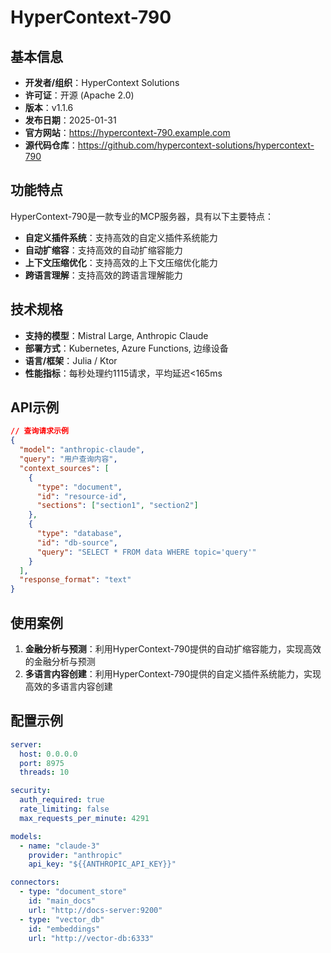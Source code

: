 # HyperContext-790

## 基本信息

- **开发者/组织**：HyperContext Solutions
- **许可证**：开源 (Apache 2.0)
- **版本**：v1.1.6
- **发布日期**：2025-01-31
- **官方网站**：https://hypercontext-790.example.com
- **源代码仓库**：https://github.com/hypercontext-solutions/hypercontext-790

## 功能特点

HyperContext-790是一款专业的MCP服务器，具有以下主要特点：

- **自定义插件系统**：支持高效的自定义插件系统能力
- **自动扩缩容**：支持高效的自动扩缩容能力
- **上下文压缩优化**：支持高效的上下文压缩优化能力
- **跨语言理解**：支持高效的跨语言理解能力


## 技术规格

- **支持的模型**：Mistral Large, Anthropic Claude
- **部署方式**：Kubernetes, Azure Functions, 边缘设备
- **语言/框架**：Julia / Ktor
- **性能指标**：每秒处理约1115请求，平均延迟<165ms

## API示例

```json
// 查询请求示例
{
  "model": "anthropic-claude",
  "query": "用户查询内容",
  "context_sources": [
    {
      "type": "document",
      "id": "resource-id",
      "sections": ["section1", "section2"]
    },
    {
      "type": "database",
      "id": "db-source",
      "query": "SELECT * FROM data WHERE topic='query'"
    }
  ],
  "response_format": "text"
}
```

## 使用案例

1. **金融分析与预测**：利用HyperContext-790提供的自动扩缩容能力，实现高效的金融分析与预测
2. **多语言内容创建**：利用HyperContext-790提供的自定义插件系统能力，实现高效的多语言内容创建


## 配置示例

```yaml
server:
  host: 0.0.0.0
  port: 8975
  threads: 10

security:
  auth_required: true
  rate_limiting: false
  max_requests_per_minute: 4291

models:
  - name: "claude-3"
    provider: "anthropic"
    api_key: "${{ANTHROPIC_API_KEY}}"

connectors:
  - type: "document_store"
    id: "main_docs"
    url: "http://docs-server:9200"
  - type: "vector_db"
    id: "embeddings"
    url: "http://vector-db:6333"
```